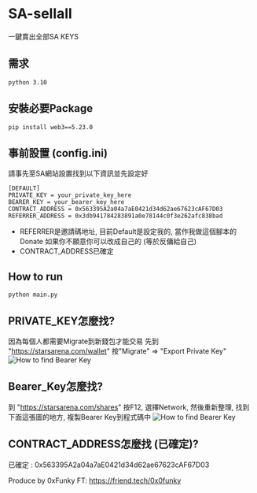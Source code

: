 # SA-sellall
 一鍵賣出全部SA KEYS

## 需求

```python 3.10```

## 安裝必要Package
```
pip install web3==5.23.0
```
## 事前設置 (config.ini)
請事先至SA網站設置找到以下資訊並先設定好
```
[DEFAULT]
PRIVATE_KEY = your_private_key_here
BEARER_KEY = your_bearer_key_here
CONTRACT_ADDRESS = 0x563395A2a04a7aE0421d34d62ae67623cAF67D03
REFERRER_ADDRESS = 0x3db941784283891a0e78144c0f3e262afc838bad
```
* REFERRER是邀請碼地址, 目前Default是設定我的, 當作我做這個腳本的Donate
如果你不願意你可以改成自己的 (等於反傭給自己)
* CONTRACT_ADDRESS已確定

## How to run
```
python main.py
```

## PRIVATE_KEY怎麼找?
因為每個人都需要Migrate到新錢包才能交易
先到 "https://starsarena.com/wallet" 按"Migrate" => "Export Private Key"
![How to find Bearer Key](images/private_keys.png)

## Bearer_Key怎麼找?
到 "https://starsarena.com/shares" 按F12, 選擇Network, 然後重新整理, 找到下面這張圖的地方, 複製Bearer Key到程式碼中
![How to find Bearer Key](images/Bearer_keys.png)

## CONTRACT_ADDRESS怎麼找 (已確定)?
已確定 : 0x563395A2a04a7aE0421d34d62ae67623cAF67D03

Produce by 0xFunky
FT: https://friend.tech/0x0funky